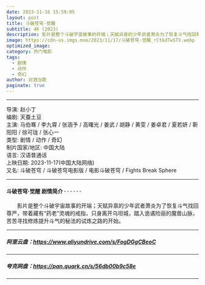 ```yaml
---
date: 2023-11-16 15:59:05
layout: post
title: 斗破苍穹·觉醒
subtitle: 4K (2023)
description: 影片是整个斗破宇宙故事的开端；天赋异禀的少年武者萧炎为了恢复斗气找回尊严，带着藏有“药老”灵魂的戒指，只身离开乌坦城，踏入诡谲险丽的魔兽山脉，苦苦寻找修炼提升斗气的秘法的试炼之路的开始...
image: https://cdn-us.imgs.moe/2023/11/17/斗破苍穹·觉醒_rCtGdTwSTV.webp
optimized_image: 
category: 热门电影
tags:
  - 剧情
  - 动作
  - 奇幻
author: 对酒当歌
paginate: true
---
```


---

导演: 赵小丁  
编剧: 天蚕土豆  
主演: 马伯骞 / 李九霄 / 张涵予 / 高曙光 / 姜武 / 胡静 / 黄雯 / 姜卓君 / 夏若妍 / 靳阳阳 / 徐可珑 / 张心一  
类型: 剧情 / 动作 / 奇幻  
制片国家/地区: 中国大陆  
语言: 汉语普通话  
上映日期: 2023-11-17(中国大陆网络)  
又名: 斗破苍穹 / 斗破苍穹电影版 / 电影斗破苍穹 / Fights Break Sphere  

---

#### 斗破苍穹·觉醒 剧情简介 · · · · · ·

　　影片是整个斗破宇宙故事的开端；天赋异禀的少年武者萧炎为了恢复斗气找回尊严，带着藏有“药老”灵魂的戒指，只身离开乌坦城，踏入诡谲险丽的魔兽山脉，苦苦寻找修炼提升斗气的秘法的试炼之路的开始。

---

##### 阿里云盘：<https://www.aliyundrive.com/s/FogDGgCBeoC>

---

##### 夸克网盘：<https://pan.quark.cn/s/56db00b9c58e>

---
